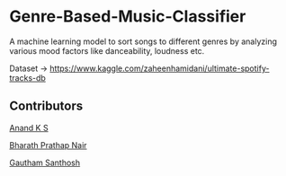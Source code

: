 # Genre-Based-Music-Classifier
A machine learning model to sort songs to different genres by analyzing various mood factors like danceability, loudness etc. 

Dataset -> https://www.kaggle.com/zaheenhamidani/ultimate-spotify-tracks-db

Contributors
---------
<a href="https://github.com/Anandks07">Anand K S</a>

<a href="https://github.com/bharathprathap">Bharath Prathap Nair</a>

<a href="https://github.com/Mr-GSK">Gautham Santhosh</a>
